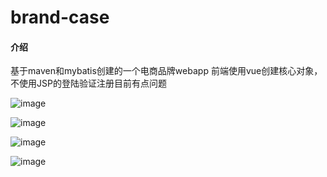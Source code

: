 # brand-case

#### 介绍

基于maven和mybatis创建的一个电商品牌webapp
前端使用vue创建核心对象，不使用JSP的登陆验证注册目前有点问题

![image](https://user-images.githubusercontent.com/73513320/176621356-d84edcbe-b2d1-4a4c-a52d-13aa8614ac40.png)

![image](https://user-images.githubusercontent.com/73513320/176621529-bccc801c-fb80-4902-ae72-279609da8b00.png)

![image](https://user-images.githubusercontent.com/73513320/176869122-853cf8e4-2006-40b3-9b85-506986b08752.png)

![image](https://user-images.githubusercontent.com/73513320/176869336-7b0ab0ad-c5ac-4341-a9a7-b3491dc9f53c.png)

